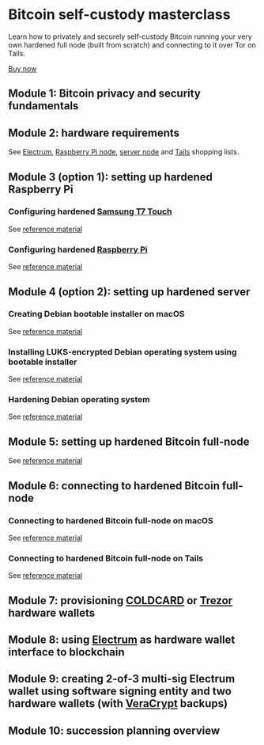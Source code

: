 # Bitcoin self-custody masterclass

Learn how to privately and securely self-custody Bitcoin running your very own hardened full node (built from scratch) and connecting to it over Tor on Tails.

[Buy now](https://sunknudsen.com/bitcoin-self-custody-masterclass/)

## Module 1: Bitcoin privacy and security fundamentals

## Module 2: hardware requirements

See [Electrum](./shopping-lists/electrum-shopping-list.md), [Raspberry Pi node](./shopping-lists/raspberry-pi-node-shopping-list.md), [server node](./shopping-lists/server-node-shopping-list.md) and [Tails](./shopping-lists/tails-shopping-list.md) shopping lists.

## Module 3 (option 1): setting up hardened Raspberry Pi

### Configuring hardened [Samsung T7 Touch](https://semiconductor.samsung.com/consumer-storage/portable-ssd/t7-touch/)

See [reference material](https://github.com/sunknudsen/privacy-guides/blob/master/how-to-self-host-hardened-bitcoin-node/misc/how-to-harden-samsung-t7-touch/README.md)

### Configuring hardened [Raspberry Pi](https://www.raspberrypi.com/products/raspberry-pi-4-model-b/)

See [reference material](https://github.com/sunknudsen/privacy-guides/blob/master/how-to-configure-hardened-raspberry-pi/README.md)

## Module 4 (option 2): setting up hardened server

### Creating Debian bootable installer on macOS

See [reference material](https://github.com/sunknudsen/privacy-guides/blob/master/how-to-configure-hardened-debian-server/misc/how-to-create-debian-bootable-installer-on-macos/README.md)

### Installing LUKS-encrypted Debian operating system using bootable installer

See [reference material](https://github.com/sunknudsen/privacy-guides/blob/master/how-to-configure-hardened-debian-server/misc/how-to-install-luks-encrypted-debian-operating-system-using-bootable-installer/README.md)

### Hardening Debian operating system

See [reference material](https://github.com/sunknudsen/privacy-guides/blob/master/how-to-configure-hardened-debian-server/README.md)

## Module 5: setting up hardened Bitcoin full-node

See [reference material](https://github.com/sunknudsen/privacy-guides/blob/master/how-to-self-host-hardened-bitcoin-node/README.md)

## Module 6: connecting to hardened Bitcoin full-node

### Connecting to hardened Bitcoin full-node on macOS

See [reference material](https://github.com/sunknudsen/privacy-guides/blob/master/how-to-self-host-hardened-bitcoin-node/misc/how-to-connect-to-self-hosted-hardened-bitcoin-node-on-macOS/README.md)

### Connecting to hardened Bitcoin full-node on Tails

See [reference material](https://github.com/sunknudsen/privacy-guides/blob/master/how-to-self-host-hardened-bitcoin-node/misc/how-to-connect-to-self-hosted-hardened-bitcoin-node-on-tails/README.md)

## Module 7: provisioning [COLDCARD](https://coldcard.com/) or [Trezor](https://trezor.io/) hardware wallets

## Module 8: using [Electrum](https://electrum.org/#home) as hardware wallet interface to blockchain

## Module 9: creating 2-of-3 multi-sig Electrum wallet using software signing entity and two hardware wallets (with [VeraCrypt](https://www.veracrypt.fr/en/Home.html) backups)

## Module 10: succession planning overview